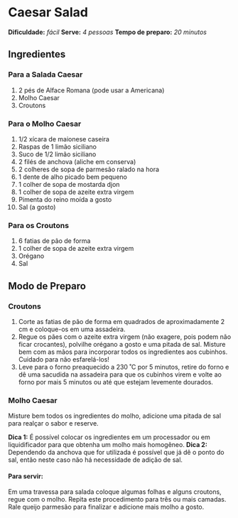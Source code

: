 # Caesar Salad

**Dificuldade:** _fácil_
**Serve:** _4 pessoas_
**Tempo de preparo:** _20 minutos_

## Ingredientes

### Para a Salada Caesar

1. 2 pés de Alface Romana (pode usar a Americana)
1. Molho Caesar
1. Croutons

### Para o Molho Caesar

1. 1/2 xícara de maionese caseira
1. Raspas de 1 limão siciliano
1. Suco de 1/2 limão siciliano
1. 2 filés de anchova (aliche em conserva)
1. 2 colheres de sopa de parmesão ralado na hora
1. 1 dente de alho picado bem pequeno
1. 1 colher de sopa de mostarda djon
1. 1 colher de sopa de azeite extra virgem
1. Pimenta do reino moída a gosto
1. Sal (a gosto)

### Para os Croutons

1. 6 fatias de pão de forma
1. 1 colher de sopa de azeite extra virgem
1. Orégano
1. Sal

## Modo de Preparo

### Croutons

1. Corte as fatias de pão de forma em quadrados de aproximadamente 2 cm e coloque-os em uma assadeira.
1. Regue os pães com o azeite extra virgem (não exagere, pois podem não ficar crocantes), polvilhe orégano a gosto e uma pitada de sal. Misture bem com as mãos para incorporar todos os ingredientes aos cubinhos. Cuidado para não esfarelá-los!
1. Leve para o forno preaquecido a 230 ˚C por 5 minutos, retire do forno e dê uma sacudida na assadeira para que os cubinhos virem e volte ao forno por mais 5 minutos ou até que estejam levemente dourados.

### Molho Caesar

Misture bem todos os ingredientes do molho, adicione uma pitada de sal para realçar o sabor e reserve.

**Dica 1:** É possível colocar os ingredientes em um processador ou em liquidificador para que obtenha um molho mais homogêneo.
**Dica 2:** Dependendo da anchova que for utilizada é possível que já dê o ponto do sal, então neste caso não há necessidade de adição de sal.

#### Para servir:

Em uma travessa para salada coloque algumas folhas e alguns croutons, regue com o molho. Repita este procedimento para três ou mais camadas. Rale queijo parmesão para finalizar e adicione mais molho a gosto.
